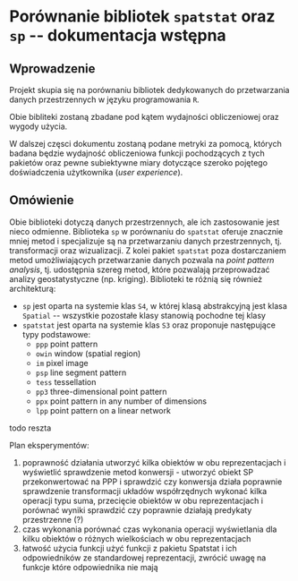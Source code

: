 # Porównanie bibliotek `spatstat` oraz `sp` -- dokumentacja wstępna

## Wprowadzenie

Projekt skupia się na porównaniu bibliotek dedykowanych do przetwarzania danych przestrzennych w języku programowania `R`. 

Obie bibliteki zostaną zbadane pod kątem wydajności obliczeniowej oraz wygody użycia.

W dalszej częsci dokumentu zostaną podane metryki za pomocą, których badana będzie wydajność obliczeniowa funkcji pochodzących z tych pakietów oraz pewne subiektywne miary dotyczące szeroko pojętego doświadczenia użytkownika (_user experience_).

## Omówienie 

Obie biblioteki dotyczą danych przestrzennych, ale ich zastosowanie jest nieco odmienne. Biblioteka `sp` w porównaniu do `spatstat` oferuje znacznie mniej metod i specjalizuje są na przetwarzaniu danych przestrzennych, tj. transformacji oraz wizualizacji. Z kolei pakiet `spatstat` poza dostarczaniem metod umożliwiających przetwarzanie danych pozwala na _point pattern analysis_, tj. udostępnia szereg metod, które pozwalają przeprowadzać analizy geostatystyczne (np. kriging). 
Biblioteki te różnią się również architekturą: 
* `sp` jest oparta na systemie klas `S4`, w której klasą abstrakcyjną jest klasa `Spatial` -- wszystkie pozostałe klasy stanowią pochodne tej klasy 
* `spatstat` jest oparta na systemie klas `S3` oraz proponuje następujące typy podstawowe:
	* `ppp` point pattern
	* `owin` window (spatial region)
	* `im` pixel image
	* `psp` line segment pattern
	* `tess` tessellation
	* `pp3` three-dimensional point pattern
	* `ppx` point pattern in any number of dimensions
	* `lpp` point pattern on a linear network

todo reszta

Plan eksperymentów: 
1. poprawność działania
  utworzyć kilka obiektów w obu reprezentacjach i wyświetlić
  sprawdzenie metod konwersji - utworzyć obiekt SP przekonwertować na PPP i sprawdzić czy konwersja działa poprawnie 
  sprawdzenie transformacji układów współrzędnych 
  wykonać kilka operacji typu suma, przecięcie obiektów w obu reprezentacjach i porównać wyniki 
  sprawdzić czy poprawnie działają predykaty przestrzenne (?)
2. czas wykonania 
    porównać czas wykonania operacji wyświetlania dla kilku obiektów o różnych wielkościach w obu reprezentacjach
3. łatwość użycia funkcji
    użyć funkcji z pakietu Spatstat i ich odpowiedników ze standardowej reprezentacji, zwrócić uwagę na funkcje które odpowiednika nie mają 

    

